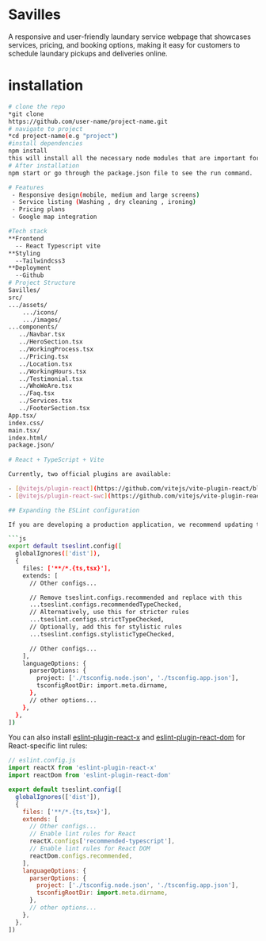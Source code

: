 # Savilles
A responsive and user-friendly laundary service webpage that showcases services, pricing, and booking options, making it easy for customers to schedule laundary pickups and deliveries online.
# installation
```bash
# clone the repo
*git clone
https://github.com/user-name/project-name.git
# navigate to project
*cd project-name(e.g "project")
#install dependencies
npm install
this will install all the necessary node modules that are important for the project.
# After installation
npm start or go through the package.json file to see the run command.

# Features
 - Responsive design(mobile, medium and large screens)
 - Service listing (Washing , dry cleaning , ironing)
 - Pricing plans
 - Google map integration

#Tech stack
**Frontend
  -- React Typescript vite
**Styling
  --Tailwindcss3
**Deployment
  --Github
# Project Structure
Savilles/
src/
.../assets/
    .../icons/
    .../images/
...components/
   ../Navbar.tsx
   ../HeroSection.tsx
   ../WorkingProcess.tsx
   ../Pricing.tsx
   ../Location.tsx
   ../WorkingHours.tsx
   ../Testimonial.tsx
   ../WhoWeAre.tsx
   ../Faq.tsx
   ../Services.tsx
   ../FooterSection.tsx
App.tsx/
index.css/
main.tsx/
index.html/
package.json/
   
# React + TypeScript + Vite

Currently, two official plugins are available:

- [@vitejs/plugin-react](https://github.com/vitejs/vite-plugin-react/blob/main/packages/plugin-react) uses [Babel](https://babeljs.io/) for Fast Refresh
- [@vitejs/plugin-react-swc](https://github.com/vitejs/vite-plugin-react/blob/main/packages/plugin-react-swc) uses [SWC](https://swc.rs/) for Fast Refresh

## Expanding the ESLint configuration

If you are developing a production application, we recommend updating the configuration to enable type-aware lint rules:

```js
export default tseslint.config([
  globalIgnores(['dist']),
  {
    files: ['**/*.{ts,tsx}'],
    extends: [
      // Other configs...

      // Remove tseslint.configs.recommended and replace with this
      ...tseslint.configs.recommendedTypeChecked,
      // Alternatively, use this for stricter rules
      ...tseslint.configs.strictTypeChecked,
      // Optionally, add this for stylistic rules
      ...tseslint.configs.stylisticTypeChecked,

      // Other configs...
    ],
    languageOptions: {
      parserOptions: {
        project: ['./tsconfig.node.json', './tsconfig.app.json'],
        tsconfigRootDir: import.meta.dirname,
      },
      // other options...
    },
  },
])
```

You can also install [eslint-plugin-react-x](https://github.com/Rel1cx/eslint-react/tree/main/packages/plugins/eslint-plugin-react-x) and [eslint-plugin-react-dom](https://github.com/Rel1cx/eslint-react/tree/main/packages/plugins/eslint-plugin-react-dom) for React-specific lint rules:

```js
// eslint.config.js
import reactX from 'eslint-plugin-react-x'
import reactDom from 'eslint-plugin-react-dom'

export default tseslint.config([
  globalIgnores(['dist']),
  {
    files: ['**/*.{ts,tsx}'],
    extends: [
      // Other configs...
      // Enable lint rules for React
      reactX.configs['recommended-typescript'],
      // Enable lint rules for React DOM
      reactDom.configs.recommended,
    ],
    languageOptions: {
      parserOptions: {
        project: ['./tsconfig.node.json', './tsconfig.app.json'],
        tsconfigRootDir: import.meta.dirname,
      },
      // other options...
    },
  },
])
```
